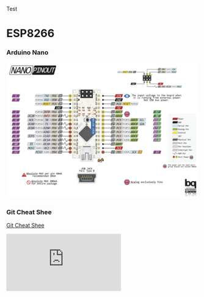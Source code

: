 Test
# ESP8266

### Arduino Nano ###
![Arduino Nano](https://github.com/sandro730/ESP8266/blob/master/images/nano.png)

### Git Cheat Shee ###
[Git Cheat Shee](http://www.cheat-sheets.org/saved-copy/git-cheat-sheet.pdf)

![Git Cheat Shee](http://www.cheat-sheets.org/saved-copy/git-cheat-sheet.pdf?raw=true)
